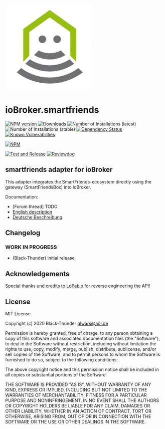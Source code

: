 ![Logo](admin/smartfriends.png)
# ioBroker.smartfriends

[![NPM version](http://img.shields.io/npm/v/iobroker.smartfriends.svg)](https://www.npmjs.com/package/iobroker.smartfriends)
[![Downloads](https://img.shields.io/npm/dm/iobroker.smartfriends.svg)](https://www.npmjs.com/package/iobroker.smartfriends)
![Number of Installations (latest)](http://iobroker.live/badges/smartfriends-installed.svg)
![Number of Installations (stable)](http://iobroker.live/badges/smartfriends-stable.svg)
[![Dependency Status](https://img.shields.io/david/Black-Thunder/iobroker.smartfriends.svg)](https://david-dm.org/Black-Thunder/iobroker.smartfriends)
[![Known Vulnerabilities](https://snyk.io/test/github/Black-Thunder/ioBroker.smartfriends/badge.svg)](https://snyk.io/test/github/Black-Thunder/ioBroker.smartfriends)

[![NPM](https://nodei.co/npm/iobroker.smartfriends.png?downloads=true)](https://nodei.co/npm/iobroker.smartfriends/)

[![Test and Release](https://github.com/Black-Thunder/ioBroker.smartfriends/actions/workflows/test-and-release.yml/badge.svg)](https://github.com/Black-Thunder/ioBroker.smartfriends/actions/workflows/test-and-release.yml) [![Reviewdog](https://github.com/Black-Thunder/ioBroker.smartfriends/actions/workflows/code-quality.yml/badge.svg)](https://github.com/Black-Thunder/ioBroker.smartfriends/actions/workflows/code-quality.yml)

## smartfriends adapter for ioBroker

This adapter integrates the SmartFriends-ecosystem directly using the gateway (SmartFriendsBox) into ioBroker.

Documentation:

* [Forum thread] TODO
* [English description](https://github.com/Black-Thunder/ioBroker.smartfriends/tree/master/docs/en/smartfriends.md)
* [Deutsche Beschreibung](https://github.com/Black-Thunder/ioBroker.smartfriends/tree/master/docs/de/smartfriends.md)

## Changelog
<!--
	Placeholder for the next version (at the beginning of the line):
	### __WORK IN PROGRESS__
-->

### __WORK IN PROGRESS__
* (Black-Thunder) initial release

## Acknowledgements
Special thanks und credits to [LoPablo](https://github.com/LoPablo/SchellenbergApi) for reverse engineering the API!

## License
MIT License

Copyright (c) 2020 Black-Thunder <glwars@aol.de>

Permission is hereby granted, free of charge, to any person obtaining a copy
of this software and associated documentation files (the "Software"), to deal
in the Software without restriction, including without limitation the rights
to use, copy, modify, merge, publish, distribute, sublicense, and/or sell
copies of the Software, and to permit persons to whom the Software is
furnished to do so, subject to the following conditions:

The above copyright notice and this permission notice shall be included in all
copies or substantial portions of the Software.

THE SOFTWARE IS PROVIDED "AS IS", WITHOUT WARRANTY OF ANY KIND, EXPRESS OR
IMPLIED, INCLUDING BUT NOT LIMITED TO THE WARRANTIES OF MERCHANTABILITY,
FITNESS FOR A PARTICULAR PURPOSE AND NONINFRINGEMENT. IN NO EVENT SHALL THE
AUTHORS OR COPYRIGHT HOLDERS BE LIABLE FOR ANY CLAIM, DAMAGES OR OTHER
LIABILITY, WHETHER IN AN ACTION OF CONTRACT, TORT OR OTHERWISE, ARISING FROM,
OUT OF OR IN CONNECTION WITH THE SOFTWARE OR THE USE OR OTHER DEALINGS IN THE
SOFTWARE.
